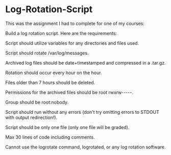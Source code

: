 # Log-Rotation-Script
This was the assignment I had to complete for one of my courses:

Build a log rotation script. Here are the requirements:

Script should utilize variables for any directories and files used.

Script should rotate /var/log/messages.

Archived log files should be date+timestamped and compressed in a .tar.gz.

Rotation should occur every hour on the hour.

Files older than 7 hours should be deleted.

Permissions for the archived files should be root rwxrw-----.

Group should be root:nobody.

Script should run without any errors (don't try omitting errors to STDOUT with output redirection!).

Script should be only one file (only one file will be graded).

Max 30 lines of code including comments.

Cannot use the logrotate command, logrotated, or any log rotation software.
